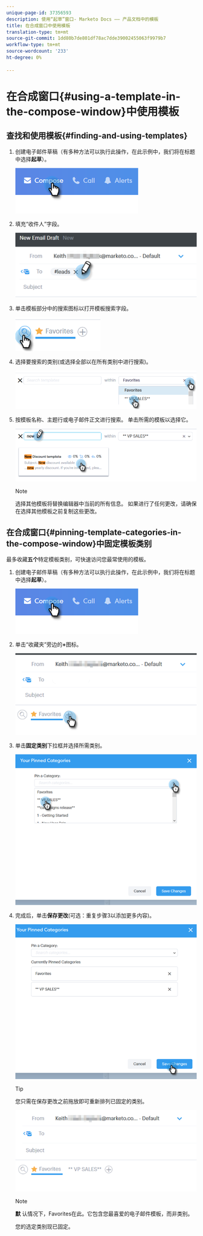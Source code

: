 ```yaml
---
unique-page-id: 37356593
description: 使用“起草”窗口- Marketo Docs —— 产品文档中的模板
title: 在合成窗口中使用模板
translation-type: tm+mt
source-git-commit: 1dd80b7de801df78ac7dde39002455063f9979b7
workflow-type: tm+mt
source-wordcount: '233'
ht-degree: 0%

---
```



# 在合成窗口{#using-a-template-in-the-compose-window}中使用模板

## 查找和使用模板{#finding-and-using-templates}

1. 创建电子邮件草稿（有多种方法可以执行此操作，在此示例中，我们将在标题中选择&#x200B;**起草**）。

   ![](assets/one-6.png)

1. 填充“收件人”字段。

   ![](assets/searching-two.png)

1. 单击模板部分中的搜索图标以打开模板搜索字段。

   ![](assets/searching-three.png)

1. 选择要搜索的类别(或选择全部以在所有类别中进行搜索)。

   ![](assets/searching-four.png)

1. 按模板名称、主题行或电子邮件正文进行搜索。 单击所需的模板以选择它。

   ![](assets/searching-five.png)

   >[!NOTE]
   >
   >选择其他模板将替换编辑器中当前的所有信息。 如果进行了任何更改，请确保在选择其他模板之前复制这些更改。

## 在合成窗口{#pinning-template-categories-in-the-compose-window}中固定模板类别

最多收藏&#x200B;**五个**&#x200B;特定模板类别，可快速访问您最常使用的模板。

1. 创建电子邮件草稿（有多种方法可以执行此操作，在此示例中，我们将在标题中选择&#x200B;**起草**）。

   ![](assets/one-6.png)

1. 单击“收藏夹”旁边的&#x200B;**+**&#x200B;图标。

   ![](assets/pinning-two.png)

1. 单击&#x200B;**固定类别**&#x200B;下拉框并选择所需类别。

   ![](assets/pinning-three.png)

1. 完成后，单击&#x200B;**保存更改**(可选：重复步骤3以添加更多内容)。

   ![](assets/pinning-four.png)

   >[!TIP]
   >
   >您只需在保存更改之前拖放即可重新排列已固定的类别。

   ![](assets/pinning-five.png)

   >[!NOTE]
   >
   >**默** 认情况下，Favorites在此。它包含您最喜爱的电子邮件模板，而非类别。

   您的选定类别现已固定。
